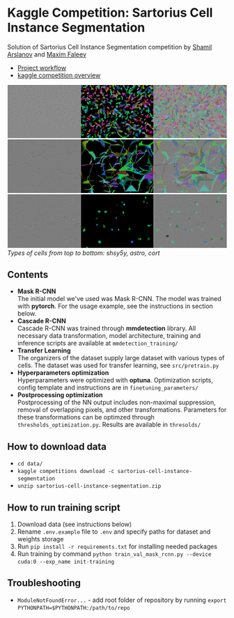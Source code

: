 # Kaggle Competition: Sartorius Cell Instance Segmentation

Solution of Sartorius Cell Instance Segmentation competition by 
[Shamil Arslanov](https://github.com/homomorfism) and 
[Maxim Faleev](https://github.com/implausibleDeniability)

- [Project workflow](https://shamil-arslanov.notion.site/Cell-Instance-Segmentation-f5a291c7ffc34559927d2dedb8405c14)
- [kaggle competition overview](https://www.kaggle.com/c/sartorius-cell-instance-segmentation/)

![train-data-visualisation](figures/aff8fb4fc364-shsy5y.png)
![train-data-visualisation](figures/45a1f06614f0-astro.png)
![train-data-visualisation](figures/508d39dcc9ef-cort.png)
*Types of cells from top to bottom: shsy5y, astro, cort*

## Contents
- **Mask R-CNN**  
    The initial model we've used was Mask R-CNN. 
    The model was trained with **pytorch**.
    For the usage example, see the instructions in section below.
- **Cascade R-CNN**  
    Cascade R-CNN was trained through **mmdetection** library.
    All necessary data transformation, model architecture, training and inference
    scripts are available at `mmdetection_training/`
- **Transfer Learning**  
    The organizers of the dataset supply large dataset with various types of cells. 
    The dataset was used for transfer learning, see `src/pretrain.py`
- **Hyperparameters optimization**  
    Hyperparameters were optimized with **optuna**. 
    Optimization scripts, config template and instructions are in `finetuning_parameters/`
- **Postprocessing optimization**  
    Postprocessing of the NN output includes non-maximal suppression, removal of overlapping pixels, 
    and other transformations. Parameters for these transformations can be optimzed through 
    `thresholds_optimization.py`. Results are available in `thresolds/`
    
## How to download data

- `cd data/`
- `kaggle competitions download -c sartorius-cell-instance-segmentation`
- `unzip sartorius-cell-instance-segmentation.zip`

## How to run training script

1. Download data (see instructions below)
2. Rename `.env.example` file to `.env` and specify paths for dataset and weights storage
3. Run `pip install -r requirements.txt` for installing needed packages
4. Run training by command `python train_val_mask_rcnn.py --device cuda:0 --exp_name init-training`

## Troubleshooting

- `ModuleNotFoundError...` - add root folder of repository by running `export PYTHONPATH=$PYTHONPATH:/path/to/repo`

